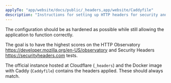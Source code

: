 ```yaml
---
applyTo: "app/website/docs/public/_headers,app/website/Caddyfile"
description: "Instructions for setting up HTTP headers for security and performance."
---
```


The configuration should be as hardened as possible while still allowing the application to function correctly.

The goal is to have the highest scores on the HTTP Observatory https://developer.mozilla.org/en-US/observatory and Security Headers https://securityheaders.com tests.

The official instance hosted at Cloudflare (`_headers`) and the Docker image with Caddy (`Caddyfile`) contains the headers applied. These should always match.
